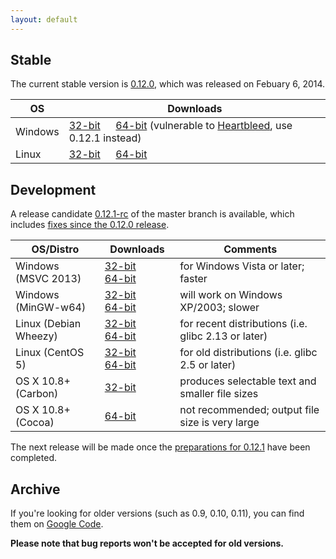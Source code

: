 ```yaml
---
layout: default
---
```


## Stable

The current stable version is [0.12.0](https://github.com/wkhtmltopdf/wkhtmltopdf/releases/tag/0.12.0), which was released on Febuary 6, 2014.

OS      | Downloads
---     | ---------
Windows | [32-bit](http://downloads.sourceforge.net/project/wkhtmltopdf/0.12.0/wkhtmltox-win32_0.12.0-03c001d.exe)         &emsp; [64-bit](http://downloads.sourceforge.net/project/wkhtmltopdf/0.12.0/wkhtmltox-win64_0.12.0-03c001d.exe) (vulnerable to [Heartbleed](http://heartbleed.com/), use 0.12.1 instead)
Linux   | [32-bit](http://downloads.sourceforge.net/project/wkhtmltopdf/0.12.0/wkhtmltox-linux-i386_0.12.0-03c001d.tar.xz) &emsp; [64-bit](http://downloads.sourceforge.net/project/wkhtmltopdf/0.12.0/wkhtmltox-linux-amd64_0.12.0-03c001d.tar.xz)

## Development

A release candidate [0.12.1-rc](https://github.com/wkhtmltopdf/wkhtmltopdf/tree/c22928d) of the master branch is available, which includes [fixes since the 0.12.0 release](https://github.com/wkhtmltopdf/wkhtmltopdf/blob/c22928d/CHANGELOG.md).

OS/Distro             | Downloads                                                                                                                                                                                                                                                         | Comments
---------             | ---------                                                                                                                                                                                                                                                         | --------
Windows (MSVC 2013)   | [32-bit](http://downloads.sourceforge.net/project/wkhtmltopdf/0.12.1-dev/wkhtmltox-0.12.1-c22928d_msvc2013-win32.exe)        &emsp; [64-bit](http://downloads.sourceforge.net/project/wkhtmltopdf/0.12.1-dev/wkhtmltox-0.12.1-c22928d_msvc2013-win64.exe)         | for Windows Vista or later; faster
Windows (MinGW-w64)   | [32-bit](http://downloads.sourceforge.net/project/wkhtmltopdf/0.12.1-dev/wkhtmltox-0.12.1-c22928d_mingw-w64-cross-win32.exe) &emsp; [64-bit](http://downloads.sourceforge.net/project/wkhtmltopdf/0.12.1-dev/wkhtmltox-0.12.1-c22928d_mingw-w64-cross-win64.exe)  | will work on Windows XP/2003; slower
Linux (Debian Wheezy) | [32-bit](http://downloads.sourceforge.net/project/wkhtmltopdf/0.12.1-dev/wkhtmltox-0.12.1-c22928d_linux-wheezy-i386.tar.xz)  &emsp; [64-bit](http://downloads.sourceforge.net/project/wkhtmltopdf/0.12.1-dev/wkhtmltox-0.12.1-c22928d_linux-wheezy-amd64.tar.xz)  | for recent distributions (i.e. glibc 2.13 or later)
Linux (CentOS 5)      | [32-bit](http://downloads.sourceforge.net/project/wkhtmltopdf/0.12.1-dev/wkhtmltox-0.12.1-c22928d_linux-centos5-i386.tar.xz) &emsp; [64-bit](http://downloads.sourceforge.net/project/wkhtmltopdf/0.12.1-dev/wkhtmltox-0.12.1-c22928d_linux-centos5-amd64.tar.xz) | for old distributions (i.e. glibc 2.5 or later)
OS X 10.8+ (Carbon)   | [32-bit](http://downloads.sourceforge.net/project/wkhtmltopdf/0.12.1-dev/wkhtmltox-0.12.1-7fac78c_osx-10.9-carbon-i386.tar.xz)                                                                                                                                    | produces selectable text and smaller file sizes
OS X 10.8+ (Cocoa)    | [64-bit](http://downloads.sourceforge.net/project/wkhtmltopdf/0.12.1-dev/wkhtmltox-0.12.1-7fac78c_osx-10.9-cocoa-x86-64.tar.xz)                                                                                                                                   | not recommended; output file size is very large

The next release will be made once the [preparations for 0.12.1](https://github.com/wkhtmltopdf/wkhtmltopdf/issues/1663) have been completed.

## Archive

If you're looking for older versions (such as 0.9, 0.10, 0.11), you can find them on [Google Code](http://code.google.com/p/wkhtmltopdf/downloads/list?can=1).

**Please note that bug reports won't be accepted for old versions.**
